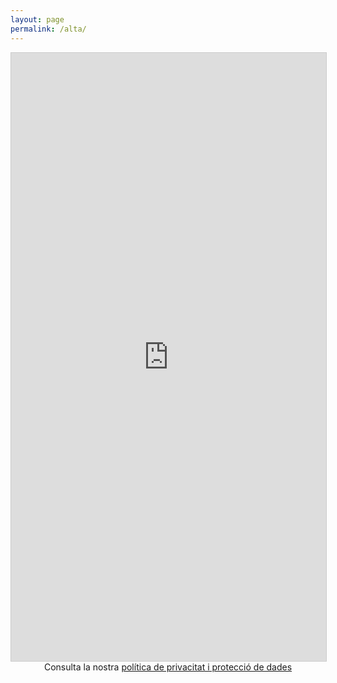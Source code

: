 ```yaml
---
layout: page
permalink: /alta/
---
```

<script src="https://static.airtable.com/js/embed/embed_snippet_v1.js"></script><iframe class="airtable-embed airtable-dynamic-height" src="https://airtable.com/embed/shrRtGpYqJdGCLMMc?backgroundColor=red" frameborder="0" onmousewheel="" width="100%" height="973" style="background: transparent; border: 1px solid #ccc;"></iframe>

<div align="center">Consulta la nostra <a href="https://dubbcn.org/legal">política de privacitat i protecció de dades</a></div>